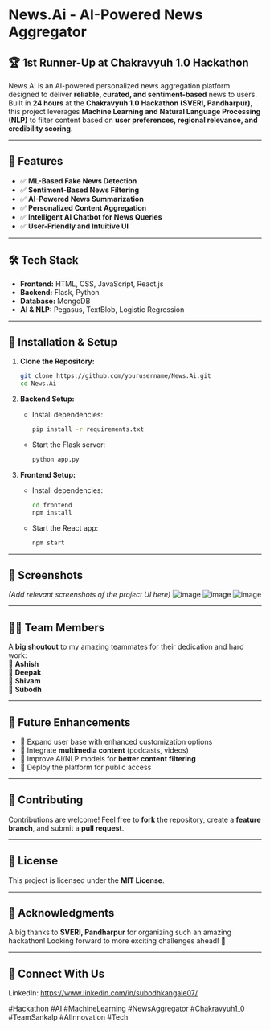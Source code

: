 # News.Ai - AI-Powered News Aggregator

## 🏆 1st Runner-Up at Chakravyuh 1.0 Hackathon

News.Ai is an AI-powered personalized news aggregation platform designed to deliver **reliable, curated, and sentiment-based** news to users. Built in **24 hours** at the **Chakravyuh 1.0 Hackathon (SVERI, Pandharpur)**, this project leverages **Machine Learning and Natural Language Processing (NLP)** to filter content based on **user preferences, regional relevance, and credibility scoring**.

---

## 🚀 Features
- ✅ **ML-Based Fake News Detection**
- ✅ **Sentiment-Based News Filtering**
- ✅ **AI-Powered News Summarization**
- ✅ **Personalized Content Aggregation**
- ✅ **Intelligent AI Chatbot for News Queries**
- ✅ **User-Friendly and Intuitive UI**

---

## 🛠️ Tech Stack
- **Frontend:** HTML, CSS, JavaScript, React.js
- **Backend:** Flask, Python
- **Database:** MongoDB
- **AI & NLP:** Pegasus, TextBlob, Logistic Regression

---

## 📌 Installation & Setup

1. **Clone the Repository:**
   ```bash
   git clone https://github.com/yourusername/News.Ai.git
   cd News.Ai
   ```

2. **Backend Setup:**
   - Install dependencies:
     ```bash
     pip install -r requirements.txt
     ```
   - Start the Flask server:
     ```bash
     python app.py
     ```

3. **Frontend Setup:**
   - Install dependencies:
     ```bash
     cd frontend
     npm install
     ```
   - Start the React app:
     ```bash
     npm start
     ```

---

## 📸 Screenshots
_(Add relevant screenshots of the project UI here)_
![image](https://github.com/user-attachments/assets/5277553e-e2e5-435a-8030-295381915fd6)
![image](https://github.com/user-attachments/assets/1b06092e-76b0-475c-9113-41331e71af34)
![image](https://github.com/user-attachments/assets/b3df6a7e-4f71-4d36-b99c-21d04f7d4f3c)




---

## 👨‍💻 Team Members
A **big shoutout** to my amazing teammates for their dedication and hard work:  
🔹 **Ashish**  
🔹 **Deepak**  
🔹 **Shivam**  
🔹 **Subodh**

---

## 🔮 Future Enhancements
- 📌 Expand user base with enhanced customization options
- 📌 Integrate **multimedia content** (podcasts, videos)
- 📌 Improve AI/NLP models for **better content filtering**
- 📌 Deploy the platform for public access

---

## 🤝 Contributing
Contributions are welcome! Feel free to **fork** the repository, create a **feature branch**, and submit a **pull request**.

---

## 📜 License
This project is licensed under the **MIT License**.

---

## 🌟 Acknowledgments
A big thanks to **SVERI, Pandharpur** for organizing such an amazing hackathon! Looking forward to more exciting challenges ahead! 🚀

---

## 🔗 Connect With Us
LinkedIn: https://www.linkedin.com/in/subodhkangale07/

#Hackathon #AI #MachineLearning #NewsAggregator #Chakravyuh1_0 #TeamSankalp #AIInnovation #Tech
